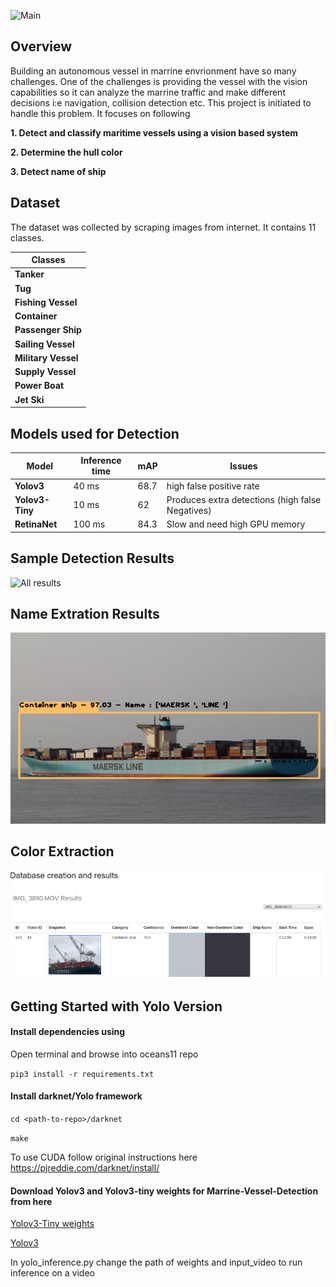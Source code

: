 

![Main](https://github.com/shaheryar1/Vessel_Classification/blob/master/content/Container%20-%20Name02.png)


## Overview 
Building an autonomous vessel in marrine envrionment have so many challenges. One of the challenges is providing the vessel with the vision capabilities so it can analyze the marrine traffic and make different decisions i:e navigation, collision detection etc. This project is initiated to handle this problem. It focuses on following 

**1. Detect and classify maritime vessels using a vision based system**

**2. Determine the hull color**

**3. Detect name of ship**

## Dataset
The dataset was collected by scraping images from internet. It contains 11 classes.

| Classes        |       
|------------------|
| **Tanker**         |  
| **Tug**        |                                                                                            
| **Fishing Vessel** |                                                                                       
| **Container**  | 
| **Passenger Ship** |  
| **Sailing Vessel**|                                                                                            
| **Military Vessel** |                                                                                       
| **Supply Vessel**| 
| **Power Boat** |
| **Jet Ski**

## Models used for Detection 
| Model        |    Inference time |  mAP | Issues |
|--------------|------------------------------------------|----|-----------|
| **Yolov3**  |  40 ms | 68.7 |high false positive rate |
| **Yolov3-Tiny**| 10 ms  | 62 | Produces extra detections (high false Negatives)|                                                                                     
| **RetinaNet** | 100 ms  | 84.3| Slow and need high GPU memory |                                                                                    




## Sample Detection Results 
![All results](./content/All.png)


## Name Extration Results
![Name](./content/Container%20-%20Name.png)

## Color Extraction

![Color Extraction](./content/UI.png)



## Getting Started with Yolo Version


#### Install dependencies using 

Open terminal and browse into oceans11 repo


```pip3 install -r requirements.txt```

####  Install darknet/Yolo framework

```cd <path-to-repo>/darknet```

```make```

To use CUDA follow original instructions here https://pjreddie.com/darknet/install/

#### Download Yolov3 and Yolov3-tiny weights for Marrine-Vessel-Detection from here
[Yolov3-Tiny weights](https://drive.google.com/open?id=1_vOYj5tezlTz5pPaEUtReg2DIfQ634S0)

[Yolov3](https://drive.google.com/open?id=1MEvAfEapA47HPDhanm8hF038z7RAne1R)

In yolo_inference.py change the path of weights and input_video to run inference on a video


